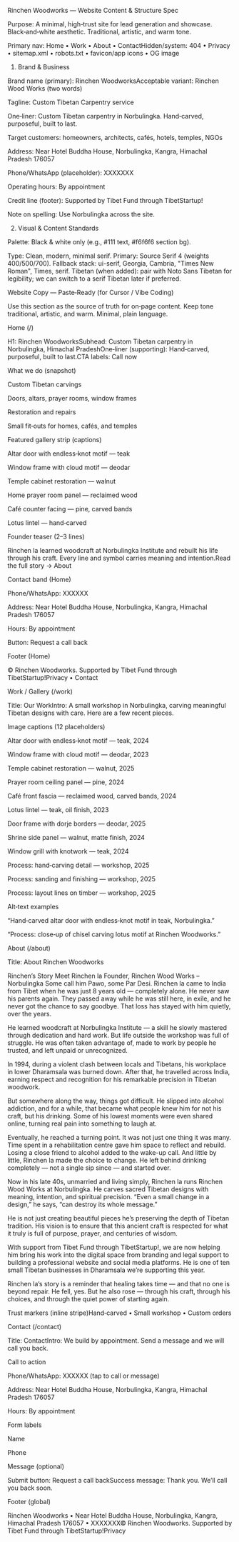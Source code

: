 Rinchen Woodworks — Website Content & Structure Spec

Purpose: A minimal, high‑trust site for lead generation and showcase. Black‑and‑white aesthetic. Traditional, artistic, and warm tone.

Primary nav: Home • Work • About • ContactHidden/system: 404 • Privacy • sitemap.xml • robots.txt • favicon/app icons • OG image

1) Brand & Business

Brand name (primary): Rinchen WoodworksAcceptable variant: Rinchen Wood Works (two words)

Tagline: Custom Tibetan Carpentry service

One‑liner: Custom Tibetan carpentry in Norbulingka. Hand‑carved, purposeful, built to last.

Target customers: homeowners, architects, cafés, hotels, temples, NGOs

Address: Near Hotel Buddha House, Norbulingka, Kangra, Himachal Pradesh 176057

Phone/WhatsApp (placeholder): XXXXXXX

Operating hours: By appointment

Credit line (footer): Supported by Tibet Fund through TibetStartup!

Note on spelling: Use Norbulingka across the site.

2) Visual & Content Standards

Palette: Black & white only (e.g., #111 text, #f6f6f6 section bg).

Type: Clean, modern, minimal serif. Primary: Source Serif 4 (weights 400/500/700). Fallback stack: ui-serif, Georgia, Cambria, "Times New Roman", Times, serif. Tibetan (when added): pair with Noto Sans Tibetan for legibility; we can switch to a serif Tibetan later if preferred.

Website Copy — Paste‑Ready (for Cursor / Vibe Coding)

Use this section as the source of truth for on‑page content. Keep tone traditional, artistic, and warm. Minimal, plain language.

Home (/)

H1: Rinchen WoodworksSubhead: Custom Tibetan carpentry in Norbulingka, Himachal PradeshOne‑liner (supporting): Hand‑carved, purposeful, built to last.CTA labels: Call now

What we do (snapshot)

Custom Tibetan carvings

Doors, altars, prayer rooms, window frames

Restoration and repairs

Small fit‑outs for homes, cafés, and temples

Featured gallery strip (captions)

Altar door with endless‑knot motif — teak

Window frame with cloud motif — deodar

Temple cabinet restoration — walnut

Home prayer room panel — reclaimed wood

Café counter facing — pine, carved bands

Lotus lintel — hand‑carved

Founder teaser (2–3 lines)

Rinchen la learned woodcraft at Norbulingka Institute and rebuilt his life through his craft. Every line and symbol carries meaning and intention.Read the full story → About

Contact band (Home)

Phone/WhatsApp: XXXXXX

Address: Near Hotel Buddha House, Norbulingka, Kangra, Himachal Pradesh 176057

Hours: By appointment

Button: Request a call back

Footer (Home)

© Rinchen Woodworks. Supported by Tibet Fund through TibetStartup!Privacy • Contact

Work / Gallery (/work)

Title: Our WorkIntro: A small workshop in Norbulingka, carving meaningful Tibetan designs with care. Here are a few recent pieces.

Image captions (12 placeholders)

Altar door with endless‑knot motif — teak, 2024

Window frame with cloud motif — deodar, 2023

Temple cabinet restoration — walnut, 2025

Prayer room ceiling panel — pine, 2024

Café front fascia — reclaimed wood, carved bands, 2024

Lotus lintel — teak, oil finish, 2023

Door frame with dorje borders — deodar, 2025

Shrine side panel — walnut, matte finish, 2024

Window grill with knotwork — teak, 2024

Process: hand‑carving detail — workshop, 2025

Process: sanding and finishing — workshop, 2025

Process: layout lines on timber — workshop, 2025

Alt‑text examples

“Hand‑carved altar door with endless‑knot motif in teak, Norbulingka.”

“Process: close‑up of chisel carving lotus motif at Rinchen Woodworks.”

About (/about)

Title: About Rinchen Woodworks

Rinchen’s Story
Meet Rinchen la
Founder, Rinchen Wood Works – Norbulingka
Some call him Pawo, some Par Desi.
Rinchen la came to India from Tibet when he was just 8 years old — completely alone. He never saw his parents again. They passed away while he was still here, in exile, and he never got the chance to say goodbye. That loss has stayed with him quietly, over the years.

He learned woodcraft at Norbulingka Institute — a skill he slowly mastered through dedication and hard work. But life outside the workshop was full of struggle. He was often taken advantage of, made to work by people he trusted, and left unpaid or unrecognized.

In 1994, during a violent clash between locals and Tibetans, his workplace in lower Dharamsala was burned down. After that, he travelled across India, earning respect and recognition for his remarkable precision in Tibetan woodwork.

But somewhere along the way, things got difficult. He slipped into alcohol addiction, and for a while, that became what people knew him for not his craft, but his drinking. Some of his lowest moments were even shared online, turning real pain into something to laugh at.

Eventually, he reached a turning point. It was not just one thing it was many. Time spent in a rehabilitation centre gave him space to reflect and rebuild. Losing a close friend to alcohol added to the wake-up call. And little by little, Rinchen la made the choice to change. He left behind drinking completely — not a single sip since — and started over.

Now in his late 40s, unmarried and living simply, Rinchen la runs Rinchen Wood Works at Norbulingka. He carves sacred Tibetan designs with meaning, intention, and spiritual precision. “Even a small change in a design,” he says, “can destroy its whole message.”

He is not just creating beautiful pieces he’s preserving the depth of Tibetan tradition. His vision is to ensure that this ancient craft is respected for what it truly is full of purpose, prayer, and centuries of wisdom.

With support from Tibet Fund through TibetStartup!, we are now helping him bring his work into the digital space from branding and legal support to building a professional website and social media platforms. He is one of ten small Tibetan businesses in Dharamsala we’re supporting this year.

Rinchen la’s story is a reminder that healing takes time — and that no one is beyond repair. He fell, yes. But he also rose — through his craft, through his choices, and through the quiet power of starting again.

Trust markers (inline stripe)Hand‑carved • Small workshop • Custom orders

Contact (/contact)

Title: ContactIntro: We build by appointment. Send a message and we will call you back.

Call to action

Phone/WhatsApp: XXXXXX (tap to call or message)

Address: Near Hotel Buddha House, Norbulingka, Kangra, Himachal Pradesh 176057

Hours: By appointment

Form labels

Name

Phone

Message (optional)

Submit button: Request a call backSuccess message: Thank you. We’ll call you back soon.

Footer (global)

Rinchen Woodworks • Near Hotel Buddha House, Norbulingka, Kangra, Himachal Pradesh 176057 • XXXXXXX© Rinchen Woodworks. Supported by Tibet Fund through TibetStartup!Privacy